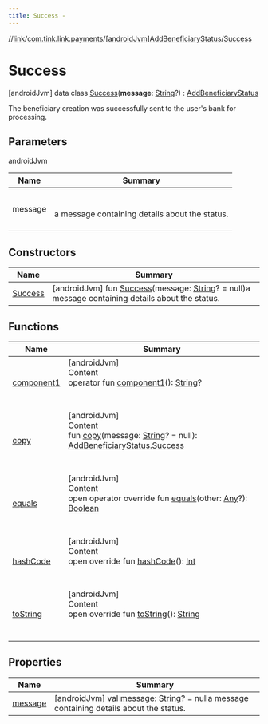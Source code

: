 ```yaml
---
title: Success -
---
```

//[link](../../../index.md)/[com.tink.link.payments](../../index.md)/[[androidJvm]AddBeneficiaryStatus](../index.md)/[Success](index.md)



# Success  
 [androidJvm] data class [Success](index.md)(**message**: [String](https://kotlinlang.org/api/latest/jvm/stdlib/kotlin/-string/index.html)?) : [AddBeneficiaryStatus](../index.md)

The beneficiary creation was successfully sent to the user's bank for processing.

   


## Parameters  
  
androidJvm  
  
|  Name|  Summary| 
|---|---|
| <a name="com.tink.link.payments/AddBeneficiaryStatus.Success///PointingToDeclaration/"></a>message| <a name="com.tink.link.payments/AddBeneficiaryStatus.Success///PointingToDeclaration/"></a><br><br>a message containing details about the status.<br><br>
  


## Constructors  
  
|  Name|  Summary| 
|---|---|
| <a name="com.tink.link.payments/AddBeneficiaryStatus.Success/Success/#kotlin.String?/PointingToDeclaration/"></a>[Success](-success.md)| <a name="com.tink.link.payments/AddBeneficiaryStatus.Success/Success/#kotlin.String?/PointingToDeclaration/"></a> [androidJvm] fun [Success](-success.md)(message: [String](https://kotlinlang.org/api/latest/jvm/stdlib/kotlin/-string/index.html)? = null)a message containing details about the status.   <br>


## Functions  
  
|  Name|  Summary| 
|---|---|
| <a name="com.tink.link.payments/AddBeneficiaryStatus.Success/component1/#/PointingToDeclaration/"></a>[component1](component1.md)| <a name="com.tink.link.payments/AddBeneficiaryStatus.Success/component1/#/PointingToDeclaration/"></a>[androidJvm]  <br>Content  <br>operator fun [component1](component1.md)(): [String](https://kotlinlang.org/api/latest/jvm/stdlib/kotlin/-string/index.html)?  <br><br><br>
| <a name="com.tink.link.payments/AddBeneficiaryStatus.Success/copy/#kotlin.String?/PointingToDeclaration/"></a>[copy](copy.md)| <a name="com.tink.link.payments/AddBeneficiaryStatus.Success/copy/#kotlin.String?/PointingToDeclaration/"></a>[androidJvm]  <br>Content  <br>fun [copy](copy.md)(message: [String](https://kotlinlang.org/api/latest/jvm/stdlib/kotlin/-string/index.html)? = null): [AddBeneficiaryStatus.Success](index.md)  <br><br><br>
| <a name="kotlin/Any/equals/#kotlin.Any?/PointingToDeclaration/"></a>[equals](../../../com.tink.service.user/[android-jvm]-user-profile-service-impl/index.md#%5Bkotlin%2FAny%2Fequals%2F%23kotlin.Any%3F%2FPointingToDeclaration%2F%5D%2FFunctions%2F-586840090)| <a name="kotlin/Any/equals/#kotlin.Any?/PointingToDeclaration/"></a>[androidJvm]  <br>Content  <br>open operator override fun [equals](../../../com.tink.service.user/[android-jvm]-user-profile-service-impl/index.md#%5Bkotlin%2FAny%2Fequals%2F%23kotlin.Any%3F%2FPointingToDeclaration%2F%5D%2FFunctions%2F-586840090)(other: [Any](https://kotlinlang.org/api/latest/jvm/stdlib/kotlin/-any/index.html)?): [Boolean](https://kotlinlang.org/api/latest/jvm/stdlib/kotlin/-boolean/index.html)  <br><br><br>
| <a name="kotlin/Any/hashCode/#/PointingToDeclaration/"></a>[hashCode](../../../com.tink.service.user/[android-jvm]-user-profile-service-impl/index.md#%5Bkotlin%2FAny%2FhashCode%2F%23%2FPointingToDeclaration%2F%5D%2FFunctions%2F-586840090)| <a name="kotlin/Any/hashCode/#/PointingToDeclaration/"></a>[androidJvm]  <br>Content  <br>open override fun [hashCode](../../../com.tink.service.user/[android-jvm]-user-profile-service-impl/index.md#%5Bkotlin%2FAny%2FhashCode%2F%23%2FPointingToDeclaration%2F%5D%2FFunctions%2F-586840090)(): [Int](https://kotlinlang.org/api/latest/jvm/stdlib/kotlin/-int/index.html)  <br><br><br>
| <a name="kotlin/Any/toString/#/PointingToDeclaration/"></a>[toString](../../../com.tink.service.user/[android-jvm]-user-profile-service-impl/index.md#%5Bkotlin%2FAny%2FtoString%2F%23%2FPointingToDeclaration%2F%5D%2FFunctions%2F-586840090)| <a name="kotlin/Any/toString/#/PointingToDeclaration/"></a>[androidJvm]  <br>Content  <br>open override fun [toString](../../../com.tink.service.user/[android-jvm]-user-profile-service-impl/index.md#%5Bkotlin%2FAny%2FtoString%2F%23%2FPointingToDeclaration%2F%5D%2FFunctions%2F-586840090)(): [String](https://kotlinlang.org/api/latest/jvm/stdlib/kotlin/-string/index.html)  <br><br><br>


## Properties  
  
|  Name|  Summary| 
|---|---|
| <a name="com.tink.link.payments/AddBeneficiaryStatus.Success/message/#/PointingToDeclaration/"></a>[message](message.md)| <a name="com.tink.link.payments/AddBeneficiaryStatus.Success/message/#/PointingToDeclaration/"></a> [androidJvm] val [message](message.md): [String](https://kotlinlang.org/api/latest/jvm/stdlib/kotlin/-string/index.html)? = nulla message containing details about the status.   <br>

